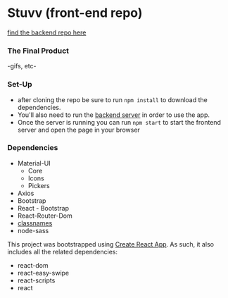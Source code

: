 # Stuvv (front-end repo)
[find the backend repo here](https://github.com/TYLER-JM/stuvv-api)

### The Final Product

-gifs, etc-

### Set-Up
* after cloning the repo be sure to run `npm install` to download the dependencies.
* You'll also need to run the [backend server](https://github.com/TYLER-JM/stuvv-api) in order to use the app.
* Once the server is running you can run `npm start` to start the frontend server and open the page in your browser

### Dependencies

* Material-UI
  * Core
  * Icons
  * Pickers
* Axios
* Bootstrap
* React - Bootstrap
* React-Router-Dom
* [classnames](https://github.com/JedWatson/classnames)
* node-sass

This project was bootstrapped using [Create React App](https://github.com/facebook/create-react-app). As such, it also includes all the related dependencies:

* react-dom
* react-easy-swipe
* react-scripts
* react
